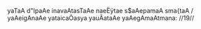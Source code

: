 yaTaA d"IpaAe inavaAtasTaAe naeËÿtae s$aAepamaA sma{taA /
yaAeigAnaAe yataicaÔasya yauÃataAe yaAegAmaAtmana: //19//